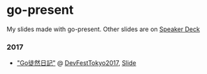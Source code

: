 # go-present

My slides made with go-present.
Other slides are on [Speaker Deck](https://speakerdeck.com/mom0tomo)

### 2017

- ["Go徒然日記"](http://go-talks.appspot.com/github.com/mom0tomo/go-present/2017/10/DevFestTokyo2017/present.slide) @ [DevFestTokyo2017](https://tokyo.gdgjapan.org/), [Slide](/2017/10/DevFestTokyo2017/present.slide)
